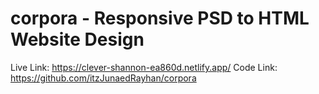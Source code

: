 # corpora - Responsive PSD to HTML Website Design


Live Link:  https://clever-shannon-ea860d.netlify.app/
Code Link:  https://github.com/itzJunaedRayhan/corpora